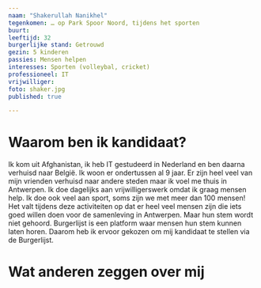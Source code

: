 ```yaml
---
naam: "Shakerullah Nanikhel"
tegenkomen: … op Park Spoor Noord, tijdens het sporten
buurt:
leeftijd: 32
burgerlijke stand: Getrouwd
gezin: 5 kinderen
passies: Mensen helpen
interesses: Sporten (volleybal, cricket) 
professioneel: IT
vrijwilliger:
foto: shaker.jpg
published: true

---
```

# Waarom ben ik kandidaat?
Ik kom uit Afghanistan, ik heb IT gestudeerd in Nederland en ben daarna verhuisd naar België. Ik woon er ondertussen al 9 jaar.  Er zijn heel veel van mijn vrienden verhuisd naar andere steden maar ik voel me thuis in Antwerpen. Ik doe dagelijks aan vrijwilligerswerk omdat ik graag mensen help. Ik doe ook veel aan sport, soms zijn we met meer dan 100 mensen! Het valt tijdens deze activiteiten op dat er heel veel mensen zijn die iets goed willen doen voor de samenleving in Antwerpen. Maar hun stem wordt niet gehoord. Burgerlijst is een platform waar mensen hun stem kunnen laten horen. Daarom heb ik ervoor gekozen om mij kandidaat te stellen via de Burgerlijst.


# Wat anderen zeggen over mij


